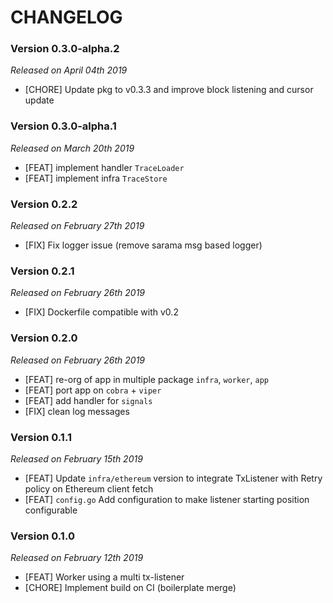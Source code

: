 # CHANGELOG

### Version 0.3.0-alpha.2

*Released on April 04th 2019*

- [CHORE] Update pkg to v0.3.3 and improve block listening and cursor update

### Version 0.3.0-alpha.1

*Released on March 20th 2019*

- [FEAT] implement handler `TraceLoader`
- [FEAT] implement infra `TraceStore`

### Version 0.2.2

*Released on February 27th 2019*

- [FIX] Fix logger issue (remove sarama msg based logger)

### Version 0.2.1

*Released on February 26th 2019*

- [FIX] Dockerfile compatible with v0.2

### Version 0.2.0

*Released on February 26th 2019*

- [FEAT] re-org of app in multiple package `infra`, `worker`, `app`
- [FEAT] port app on `cobra` + `viper`
- [FEAT] add handler for `signals`
- [FIX] clean log messages

### Version 0.1.1

*Released on February 15th 2019*

- [FEAT] Update `infra/ethereum` version to integrate TxListener with Retry policy on Ethereum client fetch
- [FEAT] `config.go` Add configuration to make listener starting position configurable

### Version 0.1.0

*Released on February 12th 2019*

- [FEAT] Worker using a multi tx-listener
- [CHORE] Implement build on CI (boilerplate merge)
